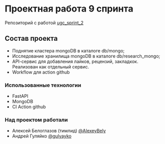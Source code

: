 # Проектная работа 9 спринта
Репозиторий с работой [ugc_sprint_2](https://github.com/AlexeyBely/ugc_sprint_2)

## Состав проекта

- Поднятие кластера mongoDB в каталоге db/mongo;
- Исследование хранилища mongoDB в каталоге db/research_mongo;
- API-cервис для добавления лайков, рецензий, закладкок. Реализован как отдельный сервис.
- Workflow для action github 

### Использованные технологии
    
- FastAPI
- MongoDB
- CI Action github

### Над проектом работали
- Алексей Белоглазов (тимлид) [@AlexeyBely](https://github.com/AlexeyBely)
- Андрей Гуляйко [@gulyayko](https://github.com/gulyayko)
